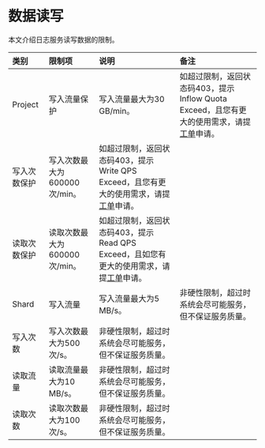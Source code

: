 # 数据读写

本文介绍日志服务读写数据的限制。

|类别|限制项|说明|备注|
|:-|:--|:-|:-|
|Project|写入流量保护|写入流量最大为30 GB/min。|如超过限制，返回状态码403，提示Inflow Quota Exceed，且您有更大的使用需求，请提[工单](https://selfservice.console.aliyun.com/ticket/category/sls/today)申请。|
|写入次数保护|写入次数最大为600000次/min。|如超过限制，返回状态码403，提示Write QPS Exceed，且您有更大的使用需求，请提[工单](https://selfservice.console.aliyun.com/ticket/category/sls/today)申请。|
|读取次数保护|读取次数最大为600000次/min。|如超过限制，返回状态码403，提示Read QPS Exceed，且如您有更大的使用需求，请提[工单](https://selfservice.console.aliyun.com/ticket/category/sls/today)申请。|
|Shard|写入流量|写入流量最大为5 MB/s。|非硬性限制，超过时系统会尽可能服务，但不保证服务质量。|
|写入次数|写入次数最大为500次/s。|非硬性限制，超过时系统会尽可能服务，但不保证服务质量。|
|读取流量|读取流量最大为10 MB/s。|非硬性限制，超过时系统会尽可能服务，但不保证服务质量。|
|读取次数|读取次数最大为100次/s。|非硬性限制，超过时系统会尽可能服务，但不保证服务质量。|

